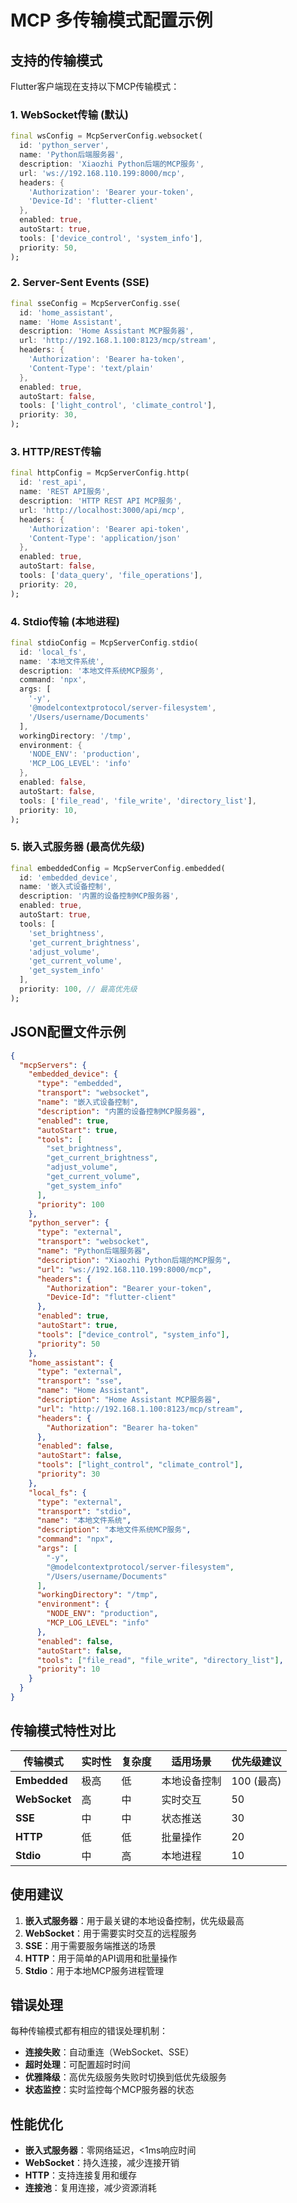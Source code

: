 # MCP 多传输模式配置示例

## 支持的传输模式

Flutter客户端现在支持以下MCP传输模式：

### 1. WebSocket传输 (默认)
```dart
final wsConfig = McpServerConfig.websocket(
  id: 'python_server',
  name: 'Python后端服务器',
  description: 'Xiaozhi Python后端的MCP服务',
  url: 'ws://192.168.110.199:8000/mcp',
  headers: {
    'Authorization': 'Bearer your-token',
    'Device-Id': 'flutter-client'
  },
  enabled: true,
  autoStart: true,
  tools: ['device_control', 'system_info'],
  priority: 50,
);
```

### 2. Server-Sent Events (SSE)
```dart
final sseConfig = McpServerConfig.sse(
  id: 'home_assistant',
  name: 'Home Assistant',
  description: 'Home Assistant MCP服务器',
  url: 'http://192.168.1.100:8123/mcp/stream',
  headers: {
    'Authorization': 'Bearer ha-token',
    'Content-Type': 'text/plain'
  },
  enabled: true,
  autoStart: false,
  tools: ['light_control', 'climate_control'],
  priority: 30,
);
```

### 3. HTTP/REST传输
```dart
final httpConfig = McpServerConfig.http(
  id: 'rest_api',
  name: 'REST API服务',
  description: 'HTTP REST API MCP服务',
  url: 'http://localhost:3000/api/mcp',
  headers: {
    'Authorization': 'Bearer api-token',
    'Content-Type': 'application/json'
  },
  enabled: true,
  autoStart: false,
  tools: ['data_query', 'file_operations'],
  priority: 20,
);
```

### 4. Stdio传输 (本地进程)
```dart
final stdioConfig = McpServerConfig.stdio(
  id: 'local_fs',
  name: '本地文件系统',
  description: '本地文件系统MCP服务',
  command: 'npx',
  args: [
    '-y',
    '@modelcontextprotocol/server-filesystem',
    '/Users/username/Documents'
  ],
  workingDirectory: '/tmp',
  environment: {
    'NODE_ENV': 'production',
    'MCP_LOG_LEVEL': 'info'
  },
  enabled: false,
  autoStart: false,
  tools: ['file_read', 'file_write', 'directory_list'],
  priority: 10,
);
```

### 5. 嵌入式服务器 (最高优先级)
```dart
final embeddedConfig = McpServerConfig.embedded(
  id: 'embedded_device',
  name: '嵌入式设备控制',
  description: '内置的设备控制MCP服务器',
  enabled: true,
  autoStart: true,
  tools: [
    'set_brightness',
    'get_current_brightness',
    'adjust_volume',
    'get_current_volume',
    'get_system_info'
  ],
  priority: 100, // 最高优先级
);
```

## JSON配置文件示例

```json
{
  "mcpServers": {
    "embedded_device": {
      "type": "embedded",
      "transport": "websocket",
      "name": "嵌入式设备控制",
      "description": "内置的设备控制MCP服务器",
      "enabled": true,
      "autoStart": true,
      "tools": [
        "set_brightness",
        "get_current_brightness",
        "adjust_volume",
        "get_current_volume",
        "get_system_info"
      ],
      "priority": 100
    },
    "python_server": {
      "type": "external",
      "transport": "websocket",
      "name": "Python后端服务器",
      "description": "Xiaozhi Python后端的MCP服务",
      "url": "ws://192.168.110.199:8000/mcp",
      "headers": {
        "Authorization": "Bearer your-token",
        "Device-Id": "flutter-client"
      },
      "enabled": true,
      "autoStart": true,
      "tools": ["device_control", "system_info"],
      "priority": 50
    },
    "home_assistant": {
      "type": "external",
      "transport": "sse",
      "name": "Home Assistant",
      "description": "Home Assistant MCP服务器",
      "url": "http://192.168.1.100:8123/mcp/stream",
      "headers": {
        "Authorization": "Bearer ha-token"
      },
      "enabled": false,
      "autoStart": false,
      "tools": ["light_control", "climate_control"],
      "priority": 30
    },
    "local_fs": {
      "type": "external",
      "transport": "stdio",
      "name": "本地文件系统",
      "description": "本地文件系统MCP服务",
      "command": "npx",
      "args": [
        "-y",
        "@modelcontextprotocol/server-filesystem",
        "/Users/username/Documents"
      ],
      "workingDirectory": "/tmp",
      "environment": {
        "NODE_ENV": "production",
        "MCP_LOG_LEVEL": "info"
      },
      "enabled": false,
      "autoStart": false,
      "tools": ["file_read", "file_write", "directory_list"],
      "priority": 10
    }
  }
}
```

## 传输模式特性对比

| 传输模式 | 实时性 | 复杂度 | 适用场景 | 优先级建议 |
|---------|-------|--------|----------|-----------|
| **Embedded** | 极高 | 低 | 本地设备控制 | 100 (最高) |
| **WebSocket** | 高 | 中 | 实时交互 | 50 |
| **SSE** | 中 | 中 | 状态推送 | 30 |
| **HTTP** | 低 | 低 | 批量操作 | 20 |
| **Stdio** | 中 | 高 | 本地进程 | 10 |

## 使用建议

1. **嵌入式服务器**：用于最关键的本地设备控制，优先级最高
2. **WebSocket**：用于需要实时交互的远程服务
3. **SSE**：用于需要服务端推送的场景
4. **HTTP**：用于简单的API调用和批量操作
5. **Stdio**：用于本地MCP服务进程管理

## 错误处理

每种传输模式都有相应的错误处理机制：

- **连接失败**：自动重连（WebSocket、SSE）
- **超时处理**：可配置超时时间
- **优雅降级**：高优先级服务失败时切换到低优先级服务
- **状态监控**：实时监控每个MCP服务器的状态

## 性能优化

- **嵌入式服务器**：零网络延迟，<1ms响应时间
- **WebSocket**：持久连接，减少连接开销
- **HTTP**：支持连接复用和缓存
- **连接池**：复用连接，减少资源消耗